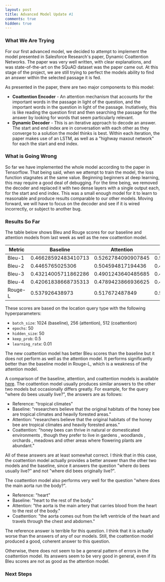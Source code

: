 ```yaml
---
layout: post
title: Advanced Model Update #1
comments: true
hidden: true
---
```


### [](#header-3)What We Are Trying
For our first advanced model, we decided to attempt to implement the model presented in Salesforce Research's paper, Dynamic Coattention Networks. The paper was very well written, with clear explanations, and was state-of-the-art on the SQuAD dataset was the paper came out. At this stage of the project, we are still trying to perfect the models ability to find an answer within the selected passage it is fed. 

As presented in the paper, there are two major components to this model:

- **Coattention Encoder** - An attention mechanism that accounts for the important words in the passage in light of the question, and the important words in the question in light of the passage. Inutiatively, this is like reading the question first and then searching the passage for the answer by looking for words that seem particularly relevant. 
- **Dynamic Decoder** - This is an iterative approach to decode an answer. The start and end index are in conversation with each other as they converge to a solution the model thinks is best. Within each iteration, the paper makes use of an LSTM, as well as a "highway maxout network" for each the start and end index.
 
### [](#header-3)What is Going Wrong
So far we have implemented the whole model according to the paper in Tensorflow. That being said, when we attempt to train the model, the loss function stagnates at the same value. Beginning beginners at deep learning, this may require a good deal of debugging. For the time being, we removed the decoder and replaced it with two dense layers with a single output each, for the start and end index. This was a small enough model for it to learn to reasonable and produce results comparable to our other models. Moving forward, we will have to focus on the decoder and see if it is wired incorrectly, or subject to another bug.

### [](#header-3)Results So Far

The table below shows Bleu and Rouge scores for our baseline and attention
models from last week as well as the new coattention model.

| Metric  | Baseline            | Attention          | Coattention         |
| ------- | ------------------- | ------------------ | ------------------- |
| Bleu-1  | 0.46628592483410713 | 0.5262784090907845 | 0.5066666666665642  |
| Bleu-2  | 0.4465765025306     | 0.504594817194436  | 0.4869650770083988  |
| Bleu-3  | 0.43214005711862286 | 0.4901243640485685 | 0.4725598482604127  |
| Bleu-4  | 0.42061838668735313 | 0.4789423866936625 | 0.46112784945104857 |
| Rouge-L | 0.537926438973      | 0.517672487849     | 0.570551168248      |

These scores are based on the location query type with the following hyperparameters:
 - `batch_size`: 1024 (baseline), 256 (attention), 512 (coattention)
 - `epochs`: 50
 - `hidden_size`: 50
 - `keep_prob`: 0.5
 - `learning_rate`: 0.01

The new coattention model has better Bleu scores than the baseline but it does not
perform as well as the attention model. It performs significantly better than the
baseline model in Rouge-L, which is a weakness of the attention model.

A comparison of the baseline, attention, and coattention models is available
[here](https://tgilbrough.github.io/cse481n-blog/blog/error_analysis/week6.html).
The coattention model usually produces similar answers to the other two models
but occasionally differs greatly. For example, for the query "where do bees usually live?",
the answers are as follows:
 - Reference: "tropical climates"
 - Baseline: "researchers believe that the original habitats of the honey bee are tropical climates and heavily forested areas."
 - Attention: "researchers believe that the original habitats of the honey bee are tropical climates and heavily forested areas."
 - Coattention: "honey bees can thrive in natural or domesticated environments , though they prefer to live in gardens , woodlands , orchards , meadows and other areas where flowering plants are abundant."

All of these answers are at least somewhat correct. I think that in this case, the
coattention model actually provides a better answer than the other two models and the baseline,
since it answers the question "where do bees usually live?" and not "where did bees originally live?".

The coattention model also performs very well for the question "where does the main aorta run the body?".
 - Reference: "heart"
 - Baseline: "heart to the rest of the body."
 - Attention: "the aorta is the main artery that carries blood from the heart to the rest of the body."
 - Coattention: "the aorta comes out from the left ventricle of the heart and travels through the chest and abdomen."

The reference answer is terrible for this question. I think that it is actually worse than the
answers of any of our models. Still, the coattention model produced a good, coherent answer to this
question.

Otherwise, there does not seem to be a general pattern of errors in the coattention model.
Its answers seem to be very good in general, even if its Bleu scores are not as good as the
attention model.

### [](#header-3)Next Steps
